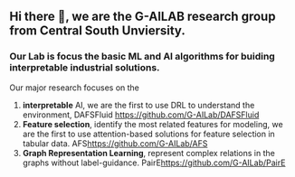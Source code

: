 ## Hi there 👋, we are the G-AILAB research group from Central South Unviersity. 

### Our Lab is focus the basic ML and AI algorithms for buiding interpretable industrial solutions.

Our major research focuses on the 

1) **interpretable** AI, we are the first to use DRL to understand the environment, DAFSFluid <https://github.com/G-AILab/DAFSFluid> 
2) **Feature selection**, identify the most related features for modeling, we are the first to use attention-based solutions for feature selection in tabular data. AFS<https://github.com/G-AILab/AFS>
3) **Graph Representation Learning**, represent complex relations in the graphs without label-guidance.  PairE<https://github.com/G-AILab/PairE>


